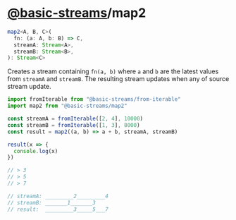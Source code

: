 # [@basic-streams](https://github.com/rpominov/basic-streams)/map2

<!-- doc -->

```typescript
map2<A, B, C>(
  fn: (a: A, b: B) => C,
  streamA: Stream<A>,
  streamB: Stream<B>,
): Stream<C>
```

Creates a stream containing `fn(a, b)` where `a` and `b` are the latest values
from `streamA` and `streamB`. The resulting stream updates when any of source
stream update.

```js
import fromIterable from "@basic-streams/from-iterable"
import map2 from "@basic-streams/map2"

const streamA = fromIterable([2, 4], 10000)
const streamB = fromIterable([1, 3], 8000)
const result = map2((a, b) => a + b, streamA, streamB)

result(x => {
  console.log(x)
})

// > 3
// > 5
// > 7

// streamA: _________2_________4
// streamB: _______1_______3
// result:  _________3_____5___7
```

<!-- docstop -->
